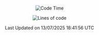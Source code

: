 <div align="center">

<br />

 <!--START_SECTION:waka-->
![Code Time](http://img.shields.io/badge/Code%20Time-4%2C843%20hrs%2047%20mins-blue)

![Lines of code](https://img.shields.io/badge/%EC%A0%80%EB%8A%94%20%EC%97%AC%ED%83%9C%EA%B9%8C%EC%A7%80%20-2.1%20million%20%EC%A4%84%EC%9D%98%20%EC%BD%94%EB%93%9C%EB%A5%BC%20%EC%9E%91%EC%84%B1%ED%96%88%EC%96%B4%EC%9A%94.-blue)


 Last Updated on 13/07/2025 18:41:56 UTC
<!--END_SECTION:waka-->

</div>
